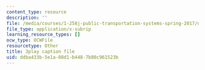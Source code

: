 ```yaml
---
content_type: resource
description: ''
file: /media/courses/1-258j-public-transportation-systems-spring-2017/ddba433b5e1a08d1b4487b80c961523b_mp7Nz8CUPBM.srt
file_type: application/x-subrip
learning_resource_types: []
ocw_type: OCWFile
resourcetype: Other
title: 3play caption file
uid: ddba433b-5e1a-08d1-b448-7b80c961523b
---
```


